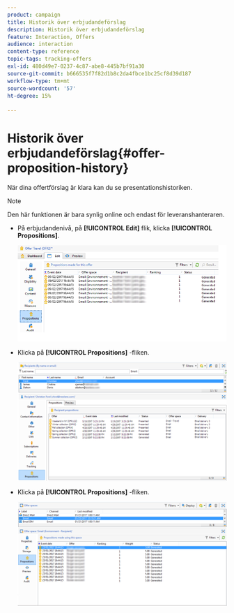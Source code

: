 ```yaml
---
product: campaign
title: Historik över erbjudandeförslag
description: Historik över erbjudandeförslag
feature: Interaction, Offers
audience: interaction
content-type: reference
topic-tags: tracking-offers
exl-id: 480d49e7-0237-4c87-abe8-445b7bf91a30
source-git-commit: b666535f7f82d1b8c2da4fbce1bc25cf8d39d187
workflow-type: tm+mt
source-wordcount: '57'
ht-degree: 15%

---
```


# Historik över erbjudandeförslag{#offer-proposition-history}



När dina offertförslag är klara kan du se presentationshistoriken.

>[!NOTE]
>
>Den här funktionen är bara synlig online och endast för leveranshanteraren.

* På erbjudandenivå, på **[!UICONTROL Edit]** flik, klicka **[!UICONTROL Propositions]**.

  ![](assets/offer_followup_006.png)

* Klicka på **[!UICONTROL Propositions]** -fliken.

  ![](assets/offer_followup_002.png)

* Klicka på **[!UICONTROL Propositions]** -fliken.

  ![](assets/offer_space_prop_001_b.png)
